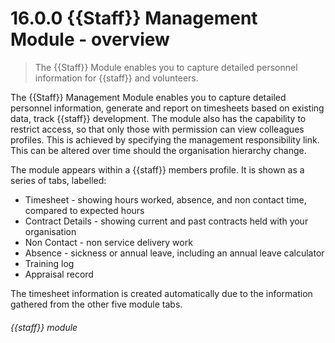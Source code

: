 # 16.0.0    {{Staff}} Management Module - overview

> The {{Staff}} Module enables you to capture detailed personnel information for {{staff}} and volunteers. 

The {{Staff}} Management Module enables you to capture detailed personnel information, generate and report on timesheets based on existing data, track {{staff}} development. The module also has the capability to restrict access, so that only those with permission can view colleagues profiles. This is achieved by specifying the management responsibility link. This can be altered over time should the organisation hierarchy change.

The module appears within a {{staff}} members profile. It is shown as a series of tabs, labelled:

  * Timesheet - showing hours worked, absence, and non contact time, compared to expected hours
  * Contract Details - showing current and past contracts held with your organisation
  * Non Contact - non service delivery work
  * Absence - sickness or annual leave, including an annual leave calculator
  * Training log
  * Appraisal record

The timesheet information is created automatically due to the information gathered from the other five module tabs. 

###### {{staff}} module

